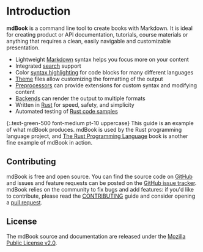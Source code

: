 # Introduction

**mdBook** is a command line tool to create books with Markdown.
It is ideal for creating product or API documentation, tutorials, course materials or anything that requires a clean,
easily navigable and customizable presentation.

- Lightweight [Markdown] syntax helps you focus more on your content
- Integrated [search] support
- Color [syntax highlighting] for code blocks for many different languages
- [Theme] files allow customizing the formatting of the output
- [Preprocessors] can provide extensions for custom syntax and modifying content
- [Backends] can render the output to multiple formats
- Written in [Rust] for speed, safety, and simplicity
- Automated testing of [Rust code samples]

{:.text-green-500 font-medium pt-10 uppercase}
This guide is an example of what mdBook produces.
mdBook is used by the Rust programming language project, and [The Rust Programming Language][trpl] book is another fine example of mdBook in action.

[markdown]: format/markdown.md
[search]: guide/reading.md#search
[syntax highlighting]: format/theme/syntax-highlighting.md
[theme]: format/theme/index.html
[preprocessors]: format/configuration/preprocessors.md
[backends]: format/configuration/renderers.md
[rust]: https://www.rust-lang.org/
[trpl]: https://doc.rust-lang.org/book/
[rust code samples]: cli/test.md

## Contributing

mdBook is free and open source. You can find the source code on
[GitHub](https://github.com/rust-lang/mdBook) and issues and feature requests can be posted on
the [GitHub issue tracker](https://github.com/rust-lang/mdBook/issues). mdBook relies on the community to fix bugs and
add features: if you'd like to contribute, please read
the [CONTRIBUTING](https://github.com/rust-lang/mdBook/blob/master/CONTRIBUTING.md) guide and consider opening
a [pull request](https://github.com/rust-lang/mdBook/pulls).

## License

The mdBook source and documentation are released under
the [Mozilla Public License v2.0](https://www.mozilla.org/MPL/2.0/).
